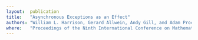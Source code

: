 ```yaml
---
layout:  publication
title:   "Asynchronous Exceptions as an Effect"
authors: "William L. Harrison, Gerard Allwein, Andy Gill, and Adam Procter"
where:   "Proceedings of the Ninth International Conference on Mathematics of Program Construction (MPC'08), Marseille, July 2008"
---
```

